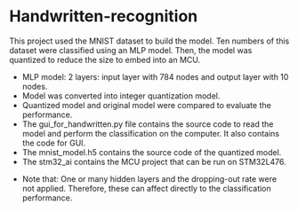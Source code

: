 # Handwritten-recognition
This project used the MNIST dataset to build the model. Ten numbers of this dataset were classified using an MLP model. Then, the model was quantized to reduce the size to embed into an MCU.
+ MLP model: 2 layers: input layer with 784 nodes and output layer with 10 nodes.
+ Model was converted into integer quantization model. 
+ Quantized model and original model were compared to evaluate the performance.
+ The gui_for_handwritten.py file contains the source code to read the model and perform the classification on the computer. It also contains the code for GUI.
+ The mnist_model.h5 contains the source code of the quantized model.
+ The stm32_ai contains the MCU project that can be run on STM32L476.
* Note that: One or many hidden layers and the dropping-out rate were not applied. Therefore, these can affect directly to the classification performance.
